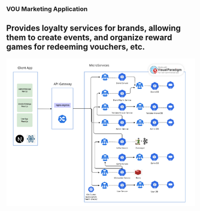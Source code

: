 ### VOU Marketing Application
## Provides loyalty services for brands, allowing them to create events, and organize reward games for redeeming vouchers, etc.

![{1618CDAC-51BA-4AE0-B4D7-C0F866EBD2CB}](https://github.com/VuKhoa23/vou-marketing-application/blob/master/architecture.png)
